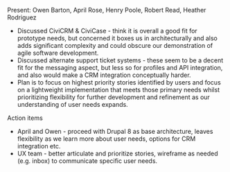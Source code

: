
Present: Owen Barton, April Rose, Henry Poole, Robert Read, Heather Rodriguez

* Discussed CiviCRM & CiviCase - think it is overall a good fit for prototype needs, but concerned it boxes us in architecturally and also adds significant complexity and could obscure our demonstration of agile software development.
* Discussed alternate support ticket systems - these seem to be a decent fit for the messaging aspect, but less so for profiles and API integration, and also would make a CRM integration conceptually harder.
* Plan is to focus on highest priority stories identified by users and focus on a lightweight implementation that meets those primary needs whilst prioritizing flexibility for further development and refinement as our understanding of user needs expands.

Action items

* April and Owen - proceed with Drupal 8 as base architecture, leaves flexibility as we learn more about user needs, options for CRM integration etc.
* UX team - better articulate and prioritize stories, wireframe as needed (e.g. inbox) to communicate specific user needs.
